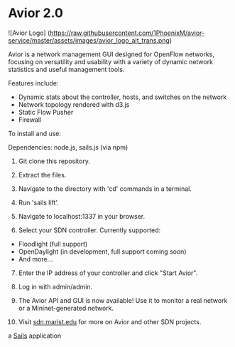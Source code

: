 # Avior 2.0

![Avior Logo]
(https://raw.githubusercontent.com/1PhoenixM/avior-service/master/assets/images/avior_logo_alt_trans.png)

Avior is a network management GUI designed for OpenFlow networks, focusing on versatility and usability
with a variety of dynamic network statistics and useful management tools.

Features include:
  * Dynamic stats about the controller, hosts, and switches on the network
  * Network topology rendered with d3.js
  * Static Flow Pusher
  * Firewall

To install and use:

Dependencies: node.js, sails.js (via npm)

1. Git clone this repository. 

2. Extract the files. 

3. Navigate to the directory with 'cd' commands in a terminal.

4. Run 'sails lift'. 

5. Navigate to localhost:1337 in your browser. 

6. Select your SDN controller. Currently supported: 
  * Floodlight (full support)
  * OpenDaylight (in development, full support coming soon)
  * And more...
    
7. Enter the IP address of your controller and click "Start Avior". 

8. Log in with admin/admin. 

9. The Avior API and GUI is now available! Use it to monitor a real network or a Mininet-generated network.

10. Visit [sdn.marist.edu](http://sdn.marist.edu) for more on Avior and other SDN projects.

a [Sails](http://sailsjs.org) application